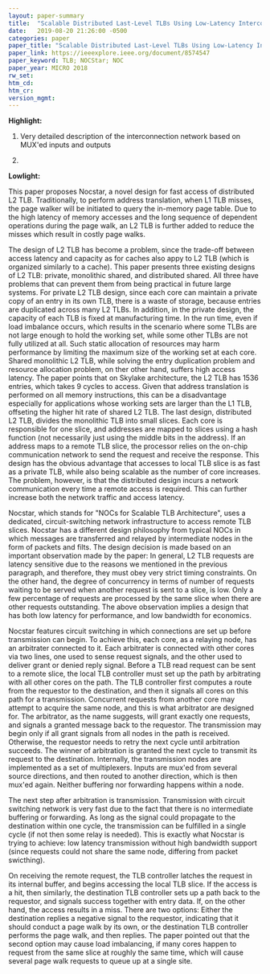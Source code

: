 ```yaml
---
layout: paper-summary
title:  "Scalable Distributed Last-Level TLBs Using Low-Latency Interconnects"
date:   2019-08-20 21:26:00 -0500
categories: paper
paper_title: "Scalable Distributed Last-Level TLBs Using Low-Latency Interconnects"
paper_link: https://ieeexplore.ieee.org/document/8574547
paper_keyword: TLB; NOCStar; NOC
paper_year: MICRO 2018
rw_set: 
htm_cd: 
htm_cr: 
version_mgmt: 
---
```


**Highlight:**

1. Very detailed description of the interconnection network based on MUX'ed inputs and outputs

2. 

**Lowlight:**

This paper proposes Nocstar, a novel design for fast access of distributed L2 TLB. Traditionally, to perform address
translation, when L1 TLB misses, the page walker will be initiated to query the in-memory page table. Due to the high
latency of memory accesses and the long sequence of dependent operations during the page walk, an L2 TLB is further 
added to reduce the misses which result in costly page walks. 

The design of L2 TLB has become a problem, since the trade-off between access latency and capacity as for caches
also appy to L2 TLB (which is organized similarly to a cache). This paper presents three existing designs of L2 TLB: private, 
monolithic shared, and distributed shared. All three have problems that can prevent them from being practical in future
large systems. For private L2 TLB design, since each core can maintain a private copy of an entry in its own TLB,
there is a waste of storage, because entries are duplicated across many L2 TLBs. In addition, in the private design,
the capacity of each TLB is fixed at manufacturing time. In the run time, even if load imbalance occurs, which results in
the scenario where some TLBs are not large enough to hold the working set, while some other TLBs are not fully utilized 
at all. Such static allocation of resources may harm performance by limiting the maximum size of the working set at each core.
Shared monolithic L2 TLB, while solving the entry duplication problem and resource allocation problem, on ther other 
hand, suffers high access latency. The paper points that on Skylake architecture, the L2 TLB has 1536 entries, which 
takes 9 cycles to access. Given that address translation is performed on all memory instructions, this can be a disadvantage
especially for applications whose working sets are larger than the L1 TLB, offseting the higher hit rate of shared L2 TLB. 
The last design, distributed L2 TLB, divides the monolithic TLB into small slices. Each core is responsible for one slice, 
and addresses are mapped to slices using a hash function (not necessarily just using the middle bits in the address). If 
an address maps to a remote TLB slice, the processor relies on the on-chip communication network to send the request and 
receive the response. This design has the obvious advantage that accesses to local TLB slice is as fast as a private TLB, 
while also being scalable as the number of core increases. The problem, however, is that the distributed design incurs a 
network communication every time a remote access is required. This can further increase both the network traffic and 
access latency.

Nocstar, which stands for "NOCs for Scalable TLB Architecture", uses a dedicated, circuit-switching network infrastructure 
to access remote TLB slices. Nocstar has a different design philosophy from typical NOCs in which messages are transferred 
and relayed by intermediate nodes in the form of packets and filts. The design decision is made based on an important
observation made by the paper: In general, L2 TLB requests are latency sensitive due to the reasons we mentioned in the 
previous paragraph, and therefore, they must obey very strict timing constraints. On the other hand, the degree of 
concurrency in terms of number of requests waiting to be served when another request is sent to a slice, is low. Only a 
few percentage of requests are processed by the same slice when there are other requests outstanding. The above observation
implies a design that has both low latency for performance, and low bandwidth for economics. 

Nocstar features circuit switching in which connections are set up before transmission can begin. To achieve this, each 
core, as a relaying node, has an arbitrater connected to it. Each arbitrater is connected with other cores via two lines, 
one used to sense request signals, and the other used to deliver grant or denied reply signal. Before a TLB read request
can be sent to a remote slice, the local TLB controller must set up the path by arbitrating with all other cores on the 
path. The TLB controller first computes a route from the requestor to the destination, and then it signals all cores on
this path for a transmission. Concurrent requests from another core may attempt to acquire the same node, and this is 
what arbitrator are designed for. The arbitrator, as the name suggests, will grant exactly one requests, and signals
a granted message back to the requestor. The transmission may begin only if all grant signals from all nodes in the 
path is received. Otherwise, the requestor needs to retry the next cycle until arbitration succeeds. The winner of 
arbitration is granted the next cycle to transmit its request to the destination. Internally, the transmission nodes
are implemented as a set of multiplexers. Inputs are mux'ed from several source directions, and then routed to another 
direction, which is then mux'ed again. Neither buffering nor forwarding happens within a node.

The next step after arbitration is transmission. Transmission with circuit switching network is very fast due to the 
fact that there is no intermediate buffering or forwarding. As long as the signal could propagate to the destination
within one cycle, the transmission can be fulfilled in a single cycle (if not then some relay is needed). This is exactly
what Nocstar is trying to achieve: low latency transmission without high bandwidth support (since requests could not 
share the same node, differing from packet swicthing).

On receiving the remote request, the TLB controller latches the request in its internal buffer, and begins accessing 
the local TLB slice. If the access is a hit, then similarly, the destination TLB controller sets up a path back to the 
requestor, and signals success together with entry data. If, on the other hand, the access results in a miss. There are 
two options: Either the destination replies a negative signal to the requestor, indicating that it should conduct a page
walk by its own, or the destination TLB controller performs the page walk, and then replies. The paper pointed out that
the second option may cause load imbalancing, if many cores happen to request from the same slice at roughly the same time,
which will cause several page walk requests to queue up at a single site. 